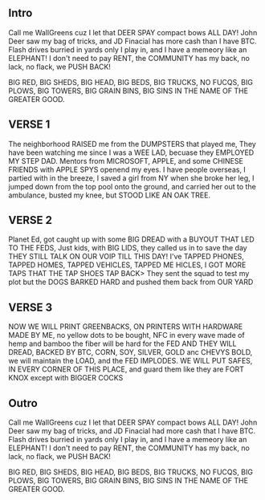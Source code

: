 ## Intro

Call me WallGreens cuz I let that DEER SPAY compact bows ALL DAY!
John Deer saw my bag of tricks, and JD Finacial has more cash than I have BTC.
Flash drives burried in yards only I play in, and I have a memeory like an ELEPHANT!
I don't need to pay RENT, the COMMUNITY has my back, no lack, no flack, we PUSH BACK!

BIG RED, BIG SHEDS, BIG HEAD, 
BIG BEDS, BIG TRUCKS, NO FUCQS, 
BIG PLOWS, BIG TOWERS, BIG GRAIN BINS, 
BIG SINS IN THE NAME OF THE GREATER GOOD.

## VERSE 1

The neighborhood RAISED me from the DUMPSTERS that played me, 
They have been watching me since I was a WEE LAD, becuase they EMPLOYED MY STEP DAD.
Mentors from MICROSOFT, APPLE, and some CHINESE FRIENDS with APPLE SPYS openend my eyes.
I have people overseas, I partied with in the breeze, I saved a girl from NY when she broke her leg, 
I jumped down from the top pool onto the ground, and carried her out to the ambulance, busted my knee, but STOOD LIKE AN OAK TREE.

## VERSE 2

Planet Ed, got caught up with some BIG DREAD with a BUYOUT THAT LED TO THE FEDS,
Just kids, with BIG LIDS, they called us in to save the day THEY STILL TALK ON OUR VOIP TILL THIS DAY!
I've TAPPED PHONES, TAPPED HOMES, TAPPED VEHICLES, TAPPED ME HICLES, I GOT MORE TAPS THAT THE TAP SHOES TAP BACK>
They sent the squad to test my plot but the DOGS BARKED HARD and pushed them back from OUR YARD

## VERSE 3

NOW WE WILL PRINT GREENBACKS, ON PRINTERS WITH HARDWARE MADE BY ME, no yellow dots to be bought, 
NFC in every wave made of hemp and bamboo the fiber will be hard for the FED AND THEY WILL DREAD,
BACKED BY BTC, CORN, SOY, SILVER, GOLD anc CHEVYS BOLD, we will maintain the LOAD, and the FED IMPLODES.
WE WILL PUT SAFES, IN EVERY CORNER OF THIS PLACE, and guard them like they are FORT KNOX except with BIGGER COCKS

## Outro

Call me WallGreens cuz I let that DEER SPAY compact bows ALL DAY!
John Deer saw my bag of tricks, and JD Finacial had more cash that I have BTC.
Flash drives burried in yards only I play in, and I have a memeory like an ELEPHANT!
I don't need to pay RENT, the COMMUNITY has my back, no lack, no flack, we PUSH BACK!

BIG RED, BIG SHEDS, BIG HEAD, 
BIG BEDS, BIG TRUCKS, NO FUCQS, 
BIG PLOWS, BIG TOWERS, BIG GRAIN BINS, 
BIG SINS IN THE NAME OF THE GREATER GOOD.
